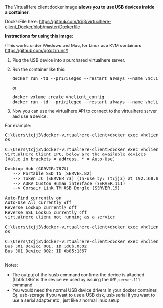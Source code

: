The VirtualHere client docker image <b>allows you to use USB devices inside a container</b>. 

DockerFile here: https://github.com/tcjj3/virtualhere-client_Docker/blob/master/Dockerfile

<b>Instructions for using this image:</b>

(This works under Windows and Mac, for Linux use KVM containers https://github.com/gotoz/runq/)

1. Plug the USB device into a purchased virtualhere server. 
2. Run the container like this:
   <pre>docker run -td --privileged --restart always --name vhclient -v /lib/modules:/lib/modules tcjj3/virtualhere-client_docker:latest ./vhclient</pre>
    or 
   <pre>docker volume create vhclient_config
   docker run -td --privileged --restart always --name vhclient -v /lib/modules:/lib/modules -v vhclient_config:/root tcjj3/virtualhere-client_docker:latest ./vhclient</pre>

3. Now you can use the virtualhere API to connect to the virtualhere server and use a device. 

For example:
<pre>
C:\Users\tcjj3\docker-virtualhere-client>docker exec vhclient ./vhclient -t "MANUAL HUB ADD,192.168.0.16"
OK

C:\Users\tcjj3\docker-virtualhere-client>docker exec vhclient ./vhclient -t "LIST"
VirtualHere Client IPC, below are the available devices:
(Value in brackets = address, * = Auto-Use)

Desktop Hub (SERVER:7575)
   --> Portable SSD T5 (SERVER.82)
   --> Token JC (SERVER.73) (In-use by: (tcjj3) at 192.168.0.21)
   --> AURA Custom Human interface (SERVER.111)
   --> Corsair Link TM USB Dongle (SERVER.19)

Auto-Find currently on
Auto-Use All currently off
Reverse Lookup currently off
Reverse SSL Lookup currently off
VirtualHere Client not running as a service

C:\Users\tcjj3\docker-virtualhere-client>docker exec vhclient ./vhclient -t "USE,server.111"
OK

C:\Users\tcjj3\docker-virtualhere-client>docker exec vhclient lsusb
Bus 001 Device 001: ID 1d6b:0002
Bus 001 Device 002: ID 0b05:1867

</pre>

Notes:

* The output of the lsusb command confirms the device is attached. (0b05:1867 is the device we used by issuing the <code>USE,server.111</code> command)
* You would need the normal USB device drivers in your docker container. Eg. usb-storage if you want to use a USB disk, usb-serial if you want to use a serial adapter etc , just like a normal linux setup

 
